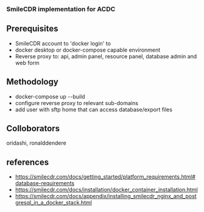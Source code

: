 ### SmileCDR implementation for ACDC

## Prerequisites 
* SmileCDR account to 'docker login' to
* docker desktop or docker-compose capable environment
* Reverse proxy to: api, admin panel, resource panel, database admin and web form

## Methodology
* docker-compose up --build
* configure reverse proxy to relevant sub-domains
* add user with sftp home that can access database/export files
 
## Colloborators
oridashi, ronalddendere

## references
* https://smilecdr.com/docs/getting_started/platform_requirements.html#database-requirements
* https://smilecdr.com/docs/installation/docker_container_installation.html
* https://smilecdr.com/docs/appendix/installing_smilecdr_nginx_and_postgresql_in_a_docker_stack.html

